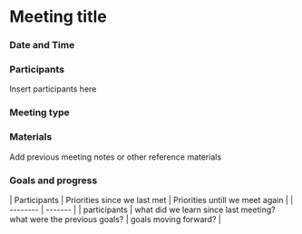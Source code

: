 # Meeting title 

### Date and Time

### Participants
Insert participants here 

### Meeting type

### Materials
Add previous meeting notes or other reference materials

### Goals and progress 
| Participants    | Priorities since we last met | Priorities untill we meet again | 
| -------- | ------- |
| participants  | what did we learn since last meeting? what were the previous goals?  | goals moving forward? |

